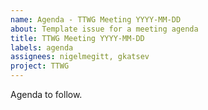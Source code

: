 ```yaml
---
name: Agenda - TTWG Meeting YYYY-MM-DD
about: Template issue for a meeting agenda
title: TTWG Meeting YYYY-MM-DD
labels: agenda
assignees: nigelmegitt, gkatsev
project: TTWG
---
```


Agenda to follow.
